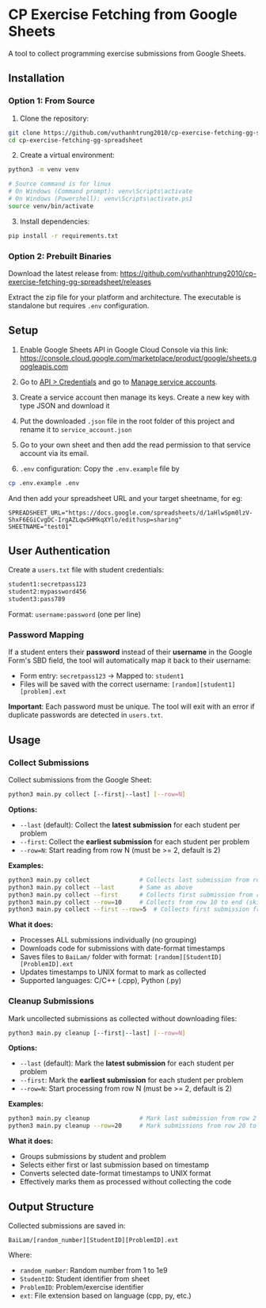 # CP Exercise Fetching from Google Sheets

A tool to collect programming exercise submissions from Google Sheets.

## Installation

### Option 1: From Source

1. Clone the repository:
```bash
git clone https://github.com/vuthanhtrung2010/cp-exercise-fetching-gg-spreadsheet.git
cd cp-exercise-fetching-gg-spreadsheet
```

2. Create a virtual environment:
```bash
python3 -m venv venv

# Source command is for linux
# On Windows (Command prompt): venv\Scripts\activate
# On Windows (Powershell): venv\Scripts\activate.ps1
source venv/bin/activate
```

3. Install dependencies:
```bash
pip install -r requirements.txt
```

### Option 2: Prebuilt Binaries

Download the latest release from: https://github.com/vuthanhtrung2010/cp-exercise-fetching-gg-spreadsheet/releases

Extract the zip file for your platform and architecture. The executable is standalone but requires `.env` configuration.

## Setup

1. Enable Google Sheets API in Google Cloud Console via this link:
https://console.cloud.google.com/marketplace/product/google/sheets.googleapis.com

2. Go to [API > Credentials](https://console.cloud.google.com/apis/credentials) and go to [Manage service accounts](https://console.cloud.google.com/iam-admin/serviceaccounts).

3. Create a service account then manage its keys. Create a new key with type JSON and download it

4. Put the downloaded `.json` file in the root folder of this project and rename it to `service_account.json`

5. Go to your own sheet and then add the read permission to that service account via its email.

6. `.env` configuration:
Copy the `.env.example` file by

```bash
cp .env.example .env
```

And then add your spreadsheet URL and your target sheetname, for eg:

```env
SPREADSHEET_URL="https://docs.google.com/spreadsheets/d/1aHlwSpm0lzV-ShxF6EGiCvgDC-IrgAZLqwSHMkqXYlo/edit?usp=sharing"
SHEETNAME="test01"
```

## User Authentication

Create a `users.txt` file with student credentials:

```txt
student1:secretpass123
student2:mypassword456
student3:pass789
```

Format: `username:password` (one per line)

### Password Mapping

If a student enters their **password** instead of their **username** in the Google Form's SBD field, the tool will automatically map it back to their username:

- Form entry: `secretpass123` → Mapped to: `student1`
- Files will be saved with the correct username: `[random][student1][problem].ext`

**Important**: Each password must be unique. The tool will exit with an error if duplicate passwords are detected in `users.txt`.

## Usage

### Collect Submissions

Collect submissions from the Google Sheet:

```bash
python3 main.py collect [--first|--last] [--row=N]
```

**Options:**
- `--last` (default): Collect the **latest submission** for each student per problem
- `--first`: Collect the **earliest submission** for each student per problem
- `--row=N`: Start reading from row N (must be >= 2, default is 2)

**Examples:**
```bash
python3 main.py collect              # Collects last submission from row 2 onwards
python3 main.py collect --last       # Same as above
python3 main.py collect --first      # Collects first submission from row 2 onwards
python3 main.py collect --row=10     # Collects from row 10 to end (skips rows 2-9)
python3 main.py collect --first --row=5  # Collects first submission from row 5 onwards
```

**What it does:**
- Processes ALL submissions individually (no grouping)
- Downloads code for submissions with date-format timestamps
- Saves files to `BaiLam/` folder with format: `[random][StudentID][ProblemID].ext`
- Updates timestamps to UNIX format to mark as collected
- Supported languages: C/C++ (.cpp), Python (.py)

### Cleanup Submissions

Mark uncollected submissions as collected without downloading files:

```bash
python3 main.py cleanup [--first|--last] [--row=N]
```

**Options:**
- `--last` (default): Mark the **latest submission** for each student per problem
- `--first`: Mark the **earliest submission** for each student per problem
- `--row=N`: Start processing from row N (must be >= 2, default is 2)

**Examples:**
```bash
python3 main.py cleanup              # Mark last submission from row 2 onwards
python3 main.py cleanup --row=20     # Mark submissions from row 20 to end
```

**What it does:**
- Groups submissions by student and problem
- Selects either first or last submission based on timestamp
- Converts selected date-format timestamps to UNIX format
- Effectively marks them as processed without collecting the code

## Output Structure

Collected submissions are saved in:
```
BaiLam/[random_number][StudentID][ProblemID].ext
```

Where:
- `random_number`: Random number from 1 to 1e9
- `StudentID`: Student identifier from sheet
- `ProblemID`: Problem/exercise identifier
- `ext`: File extension based on language (cpp, py, etc.)
